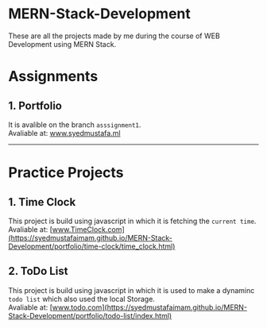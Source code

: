 # MERN-Stack-Development
These are all the projects made by me during the course of WEB Development using MERN Stack. 

# Assignments
## 1. Portfolio

It is avalible on the branch `asssignment1`. 
<br>
Avaliable at: <a href="http://www.syedmustafa.ml/" target="_blank">www.syedmustafa.ml</a>
<hr>
   
# Practice Projects
## 1.  Time Clock
  This project is build using javascript in which it is fetching the `current time`.
  <br>
    Avaliable at: [www.TimeClock.com](https://syedmustafaimam.github.io/MERN-Stack-Development/portfolio/time-clock/time_clock.html)
  

## 2.  ToDo List
   This project is build using javascript in which it is used to make a dynaminc `todo list` which also used the local Storage.
   <br>
   Avaliable at: [www.todo.com](https://syedmustafaimam.github.io/MERN-Stack-Development/portfolio/todo-list/index.html)
